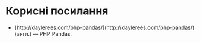 # Корисні посилання

* [http://daylerees.com/php-pandas/](http://daylerees.com/php-pandas/) (англ.) — PHP Pandas.
